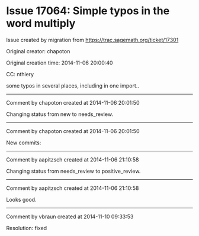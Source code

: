 # Issue 17064: Simple typos in the word multiply

Issue created by migration from https://trac.sagemath.org/ticket/17301

Original creator: chapoton

Original creation time: 2014-11-06 20:00:40

CC:  nthiery

some typos in several places, including in one import..


---

Comment by chapoton created at 2014-11-06 20:01:50

Changing status from new to needs_review.


---

Comment by chapoton created at 2014-11-06 20:01:50

New commits:


---

Comment by aapitzsch created at 2014-11-06 21:10:58

Changing status from needs_review to positive_review.


---

Comment by aapitzsch created at 2014-11-06 21:10:58

Looks good.


---

Comment by vbraun created at 2014-11-10 09:33:53

Resolution: fixed
